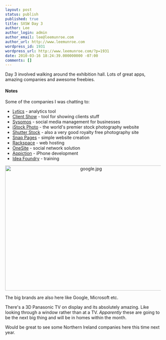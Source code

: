 ```yaml
---
layout: post
status: publish
published: true
title: SXSW Day 3
author: Lee
author_login: admin
author_email: lee@leemunroe.com
author_url: http://www.leemunroe.com
wordpress_id: 1931
wordpress_url: http://www.leemunroe.com/?p=1931
date: 2010-03-16 18:24:39.000000000 -07:00
comments: []
---
```

Day 3 involved walking around the exhibition hall. Lots of great apps, amazing companies and awesome freebies.

<!--more-->

<h4>Notes</h4>

Some of the companies I was chatting to:

<ul>
<li><a href="http://lytiks.com/">Lytics</a> - analytics tool</li>
<li><a href="http://clientshow.com/">Client Show</a> - tool for showing clients stuff</li>
<li><a href="http://sysomos.com/">Sysomos</a> - social media management for businesses</li>
<li><a href="http://www.istockphoto.com/index.php">iStock Photo</a> - the world's premier stock photography website</li>
<li><a href="http://www.shutterstock.com/">Shutter Stock</a> - also a very good royalty free photography site</li>
<li><a href="http://www.snappages.com/">Snap Pages</a> - simple website creation</li>
<li><a href="http://www.rackspace.co.uk/rackspace-home/">Rackspace</a> - web hosting</li>
<li><a href="http://www.onesite.com/">OneSite</a> - social network solution</li>
<li><a href="http://www.appiction.com/">Appiction</a> - iPhone development</li>
<li><a href="http://ideafoundry.info/">Idea Foundry</a> - training</li>
</ul>

<div style="text-align:center;"><img src="http://www.leemunroe.com/wp-content/uploads/google2.jpg" alt="google.jpg" border="0" width="540" height="405" /></div>

The big brands are also here like Google, Microsoft etc.

There's a 3D Panasonic TV on display and its absolutely amazing. Like looking through a window rather than at a TV. <em>Apparently</em> these are going to be the next big thing and will be in homes within the month.

Would be great to see some Northern Ireland companies here this time next year.
